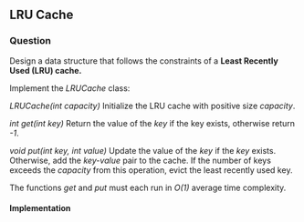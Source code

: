 ## LRU Cache

### Question

Design a data structure that follows the constraints of a **Least Recently Used (LRU) cache.**

Implement the *LRUCache* class:

*LRUCache(int capacity)* Initialize the LRU cache with positive size *capacity*.
    
*int get(int key)* Return the value of the *key* if the key exists, otherwise return *-1*.
    
*void put(int key, int value)* Update the value of the *key* if the *key* exists. Otherwise, add the *key-value* pair to the cache. If the number of keys exceeds the *capacity* from this operation, evict the least recently used key.

The functions *get* and *put* must each run in *O(1)* average time complexity.

#### Implementation

